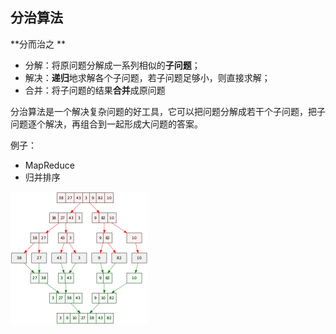 分治算法
---------

**分而治之 **

- 分解：将原问题分解成一系列相似的**子问题**；
- 解决：**递归**地求解各个子问题，若子问题足够小，则直接求解；
- 合并：将子问题的结果**合并**成原问题

分治算法是一个解决复杂问题的好工具，它可以把问题分解成若干个子问题，把子问题逐个解决，再组合到一起形成大问题的答案。

例子：

- MapReduce
- 归并排序

![img](images/220px-Merge_sort_algorithm_diagram.svg.png)



